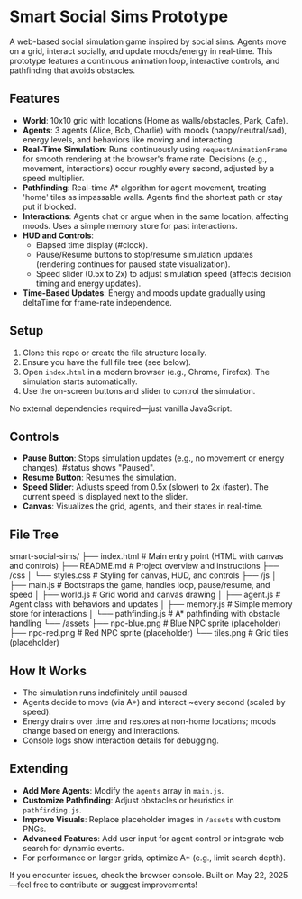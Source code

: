 # Smart Social Sims Prototype

A web-based social simulation game inspired by social sims. Agents move on a grid, interact socially, and update moods/energy in real-time. This prototype features a continuous animation loop, interactive controls, and pathfinding that avoids obstacles.

## Features
- **World**: 10x10 grid with locations (Home as walls/obstacles, Park, Cafe).
- **Agents**: 3 agents (Alice, Bob, Charlie) with moods (happy/neutral/sad), energy levels, and behaviors like moving and interacting.
- **Real-Time Simulation**: Runs continuously using `requestAnimationFrame` for smooth rendering at the browser's frame rate. Decisions (e.g., movement, interactions) occur roughly every second, adjusted by a speed multiplier.
- **Pathfinding**: Real-time A* algorithm for agent movement, treating 'home' tiles as impassable walls. Agents find the shortest path or stay put if blocked.
- **Interactions**: Agents chat or argue when in the same location, affecting moods. Uses a simple memory store for past interactions.
- **HUD and Controls**:
  - Elapsed time display (#clock).
  - Pause/Resume buttons to stop/resume simulation updates (rendering continues for paused state visualization).
  - Speed slider (0.5x to 2x) to adjust simulation speed (affects decision timing and energy updates).
- **Time-Based Updates**: Energy and moods update gradually using deltaTime for frame-rate independence.

## Setup
1. Clone this repo or create the file structure locally.
2. Ensure you have the full file tree (see below).
3. Open `index.html` in a modern browser (e.g., Chrome, Firefox). The simulation starts automatically.
4. Use the on-screen buttons and slider to control the simulation.

No external dependencies required—just vanilla JavaScript.

## Controls
- **Pause Button**: Stops simulation updates (e.g., no movement or energy changes). #status shows "Paused".
- **Resume Button**: Resumes the simulation.
- **Speed Slider**: Adjusts speed from 0.5x (slower) to 2x (faster). The current speed is displayed next to the slider.
- **Canvas**: Visualizes the grid, agents, and their states in real-time.

## File Tree
smart-social-sims/
├── index.html              # Main entry point (HTML with canvas and controls)
├── README.md               # Project overview and instructions
├── /css
│   └── styles.css          # Styling for canvas, HUD, and controls
├── /js
│   ├── main.js             # Bootstraps the game, handles loop, pause/resume, and speed
│   ├── world.js            # Grid world and canvas drawing
│   ├── agent.js            # Agent class with behaviors and updates
│   ├── memory.js           # Simple memory store for interactions
│   └── pathfinding.js      # A* pathfinding with obstacle handling
└── /assets
    ├── npc-blue.png        # Blue NPC sprite (placeholder)
    ├── npc-red.png         # Red NPC sprite (placeholder)
    └── tiles.png           # Grid tiles (placeholder)

## How It Works
- The simulation runs indefinitely until paused.
- Agents decide to move (via A*) and interact ~every second (scaled by speed).
- Energy drains over time and restores at non-home locations; moods change based on energy and interactions.
- Console logs show interaction details for debugging.

## Extending
- **Add More Agents**: Modify the `agents` array in `main.js`.
- **Customize Pathfinding**: Adjust obstacles or heuristics in `pathfinding.js`.
- **Improve Visuals**: Replace placeholder images in `/assets` with custom PNGs.
- **Advanced Features**: Add user input for agent control or integrate web search for dynamic events.
- For performance on larger grids, optimize A* (e.g., limit search depth).

If you encounter issues, check the browser console. Built on May 22, 2025—feel free to contribute or suggest improvements!
